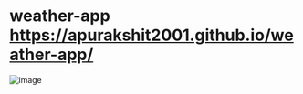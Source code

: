 # weather-app https://apurakshit2001.github.io/weather-app/
![image](https://github.com/apurakshit2001/weather-app/assets/128841242/237a3fd5-42cd-4d9b-924a-d1ce1e897719)

